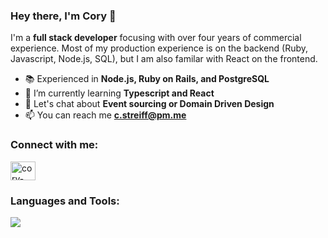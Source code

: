 ### Hey there, I'm Cory 👋

I'm a **full stack developer** focusing with over four years of commercial experience. Most of my production experience is on the backend (Ruby, Javascript, Node.js, SQL), but I am also familar with React on the frontend.

- 📚 Experienced in **Node.js, Ruby on Rails, and PostgreSQL**
- 🌱 I’m currently learning **Typescript and React**
- 💬 Let's chat about **Event sourcing or Domain Driven Design**
- 📫 You can reach me **c.streiff@pm.me**

### Connect with me:

<p><a href="https://linkedin.com/in/cory-streiff" target="_blank" rel="noopener noreferrer"><img align="center" src="https://raw.githubusercontent.com/rahuldkjain/github-profile-readme-generator/master/src/images/icons/Social/linked-in-alt.svg" alt="cory-streiff" height="30" width="40" /></a></p>

### Languages and Tools:

![](https://skillicons.dev/icons?i=ruby,rails,postgres,sqlite,redis,docker,heroku,git,js,html,css)
